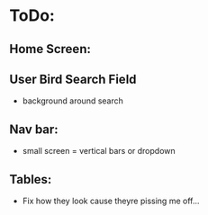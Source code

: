 # ToDo:

## Home Screen:

##

## User Bird Search Field

- background around search

## Nav bar:

- small screen = vertical bars or dropdown

## Tables:

- Fix how they look cause theyre pissing me off...
